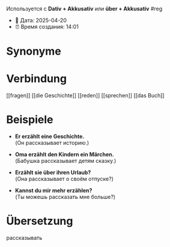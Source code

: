 Используется с **Dativ + Akkusativ** или **über + Akkusativ**
#reg
- 📍 Дата: 2025-04-20
- ⏰ Время создания: 14:01
# Synonyme

# Verbindung 
[[fragen]]
[[die Geschichte]]
[[reden]]
[[sprechen]]
[[das Buch]]
# Beispiele
- **Er erzählt eine Geschichte.**  
    (Он рассказывает историю.)
    
- **Oma erzählt den Kindern ein Märchen.**  
    (Бабушка рассказывает детям сказку.)
    
- **Erzählt sie über ihren Urlaub?**  
    (Она рассказывает о своём отпуске?)
    
- **Kannst du mir mehr erzählen?**  
    (Ты можешь рассказать мне больше?)
# Übersetzung
рассказывать